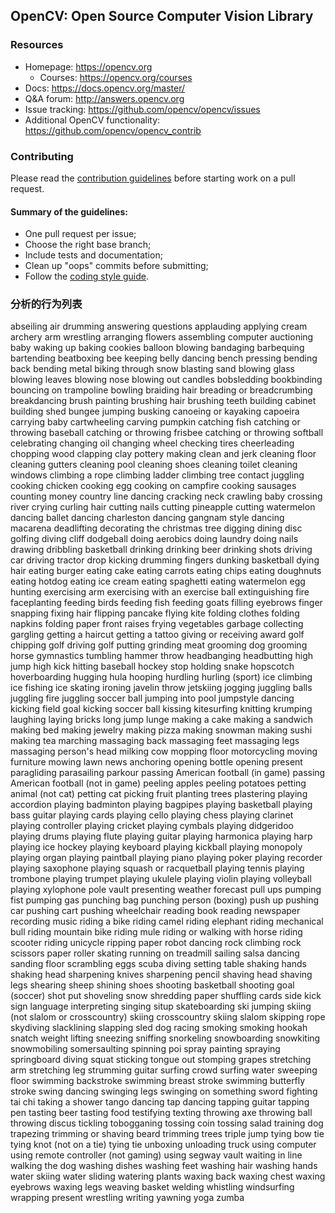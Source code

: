 ## OpenCV: Open Source Computer Vision Library

### Resources

* Homepage: <https://opencv.org>
  * Courses: <https://opencv.org/courses>
* Docs: <https://docs.opencv.org/master/>
* Q&A forum: <http://answers.opencv.org>
* Issue tracking: <https://github.com/opencv/opencv/issues>
* Additional OpenCV functionality: <https://github.com/opencv/opencv_contrib> 


### Contributing

Please read the [contribution guidelines](https://github.com/opencv/opencv/wiki/How_to_contribute) before starting work on a pull request.

#### Summary of the guidelines:

* One pull request per issue;
* Choose the right base branch;
* Include tests and documentation;
* Clean up "oops" commits before submitting;
* Follow the [coding style guide](https://github.com/opencv/opencv/wiki/Coding_Style_Guide).

###  分析的行为列表
abseiling
air drumming
answering questions
applauding
applying cream
archery
arm wrestling
arranging flowers
assembling computer
auctioning
baby waking up
baking cookies
balloon blowing
bandaging
barbequing
bartending
beatboxing
bee keeping
belly dancing
bench pressing
bending back
bending metal
biking through snow
blasting sand
blowing glass
blowing leaves
blowing nose
blowing out candles
bobsledding
bookbinding
bouncing on trampoline
bowling
braiding hair
breading or breadcrumbing
breakdancing
brush painting
brushing hair
brushing teeth
building cabinet
building shed
bungee jumping
busking
canoeing or kayaking
capoeira
carrying baby
cartwheeling
carving pumpkin
catching fish
catching or throwing baseball
catching or throwing frisbee
catching or throwing softball
celebrating
changing oil
changing wheel
checking tires
cheerleading
chopping wood
clapping
clay pottery making
clean and jerk
cleaning floor
cleaning gutters
cleaning pool
cleaning shoes
cleaning toilet
cleaning windows
climbing a rope
climbing ladder
climbing tree
contact juggling
cooking chicken
cooking egg
cooking on campfire
cooking sausages
counting money
country line dancing
cracking neck
crawling baby
crossing river
crying
curling hair
cutting nails
cutting pineapple
cutting watermelon
dancing ballet
dancing charleston
dancing gangnam style
dancing macarena
deadlifting
decorating the christmas tree
digging
dining
disc golfing
diving cliff
dodgeball
doing aerobics
doing laundry
doing nails
drawing
dribbling basketball
drinking
drinking beer
drinking shots
driving car
driving tractor
drop kicking
drumming fingers
dunking basketball
dying hair
eating burger
eating cake
eating carrots
eating chips
eating doughnuts
eating hotdog
eating ice cream
eating spaghetti
eating watermelon
egg hunting
exercising arm
exercising with an exercise ball
extinguishing fire
faceplanting
feeding birds
feeding fish
feeding goats
filling eyebrows
finger snapping
fixing hair
flipping pancake
flying kite
folding clothes
folding napkins
folding paper
front raises
frying vegetables
garbage collecting
gargling
getting a haircut
getting a tattoo
giving or receiving award
golf chipping
golf driving
golf putting
grinding meat
grooming dog
grooming horse
gymnastics tumbling
hammer throw
headbanging
headbutting
high jump
high kick
hitting baseball
hockey stop
holding snake
hopscotch
hoverboarding
hugging
hula hooping
hurdling
hurling (sport)
ice climbing
ice fishing
ice skating
ironing
javelin throw
jetskiing
jogging
juggling balls
juggling fire
juggling soccer ball
jumping into pool
jumpstyle dancing
kicking field goal
kicking soccer ball
kissing
kitesurfing
knitting
krumping
laughing
laying bricks
long jump
lunge
making a cake
making a sandwich
making bed
making jewelry
making pizza
making snowman
making sushi
making tea
marching
massaging back
massaging feet
massaging legs
massaging person's head
milking cow
mopping floor
motorcycling
moving furniture
mowing lawn
news anchoring
opening bottle
opening present
paragliding
parasailing
parkour
passing American football (in game)
passing American football (not in game)
peeling apples
peeling potatoes
petting animal (not cat)
petting cat
picking fruit
planting trees
plastering
playing accordion
playing badminton
playing bagpipes
playing basketball
playing bass guitar
playing cards
playing cello
playing chess
playing clarinet
playing controller
playing cricket
playing cymbals
playing didgeridoo
playing drums
playing flute
playing guitar
playing harmonica
playing harp
playing ice hockey
playing keyboard
playing kickball
playing monopoly
playing organ
playing paintball
playing piano
playing poker
playing recorder
playing saxophone
playing squash or racquetball
playing tennis
playing trombone
playing trumpet
playing ukulele
playing violin
playing volleyball
playing xylophone
pole vault
presenting weather forecast
pull ups
pumping fist
pumping gas
punching bag
punching person (boxing)
push up
pushing car
pushing cart
pushing wheelchair
reading book
reading newspaper
recording music
riding a bike
riding camel
riding elephant
riding mechanical bull
riding mountain bike
riding mule
riding or walking with horse
riding scooter
riding unicycle
ripping paper
robot dancing
rock climbing
rock scissors paper
roller skating
running on treadmill
sailing
salsa dancing
sanding floor
scrambling eggs
scuba diving
setting table
shaking hands
shaking head
sharpening knives
sharpening pencil
shaving head
shaving legs
shearing sheep
shining shoes
shooting basketball
shooting goal (soccer)
shot put
shoveling snow
shredding paper
shuffling cards
side kick
sign language interpreting
singing
situp
skateboarding
ski jumping
skiing (not slalom or crosscountry)
skiing crosscountry
skiing slalom
skipping rope
skydiving
slacklining
slapping
sled dog racing
smoking
smoking hookah
snatch weight lifting
sneezing
sniffing
snorkeling
snowboarding
snowkiting
snowmobiling
somersaulting
spinning poi
spray painting
spraying
springboard diving
squat
sticking tongue out
stomping grapes
stretching arm
stretching leg
strumming guitar
surfing crowd
surfing water
sweeping floor
swimming backstroke
swimming breast stroke
swimming butterfly stroke
swing dancing
swinging legs
swinging on something
sword fighting
tai chi
taking a shower
tango dancing
tap dancing
tapping guitar
tapping pen
tasting beer
tasting food
testifying
texting
throwing axe
throwing ball
throwing discus
tickling
tobogganing
tossing coin
tossing salad
training dog
trapezing
trimming or shaving beard
trimming trees
triple jump
tying bow tie
tying knot (not on a tie)
tying tie
unboxing
unloading truck
using computer
using remote controller (not gaming)
using segway
vault
waiting in line
walking the dog
washing dishes
washing feet
washing hair
washing hands
water skiing
water sliding
watering plants
waxing back
waxing chest
waxing eyebrows
waxing legs
weaving basket
welding
whistling
windsurfing
wrapping present
wrestling
writing
yawning
yoga
zumba

